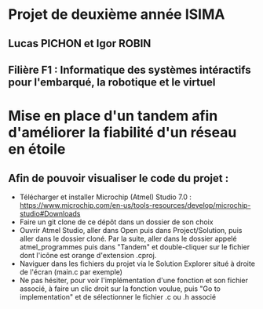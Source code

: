 # Projet de deuxième année ISIMA
## Lucas PICHON et Igor ROBIN
## Filière F1 : Informatique des systèmes intéractifs pour l'embarqué, la robotique et le virtuel
# Mise en place d'un tandem afin d'améliorer la fiabilité d'un réseau en étoile

## Afin de pouvoir visualiser le code du projet :
- Télécharger et installer Microchip (Atmel) Studio 7.0 : https://www.microchip.com/en-us/tools-resources/develop/microchip-studio#Downloads
- Faire un git clone de ce dépôt dans un dossier de son choix
- Ouvrir Atmel Studio, aller dans Open puis dans Project/Solution, puis aller dans le dossier cloné. Par la suite, aller dans le dossier appelé atmel_programmes puis dans "Tandem" et double-cliquer sur le fichier dont l'icône est orange d'extension .cproj.
- Naviguer dans les fichiers du projet via le Solution Explorer situé à droite de l'écran (main.c par exemple)
- Ne pas hésiter, pour voir l'implémentation d'une fonction et son fichier associé, à faire un clic droit sur la fonction voulue, puis "Go to implementation" et de sélectionner le fichier .c ou .h associé
